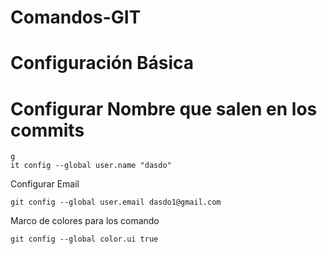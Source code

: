 # Comandos-GIT

# Configuración Básica

# Configurar Nombre que salen en los commits

	g
    it config --global user.name "dasdo"
Configurar Email

	git config --global user.email dasdo1@gmail.com
Marco de colores para los comando

	git config --global color.ui true